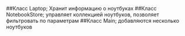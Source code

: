##Класс Laptop;
Хранит информацию о ноутбуках
##Класс NotebookStore;
управляет коллекцией ноутбуков, позволяет фильтровать по параметрам
##Класс Main;
добавляются несколько ноутбуков
 
 
